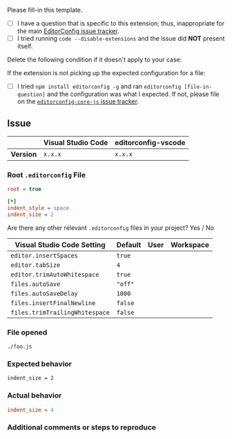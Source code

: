 Please fill-in this template.

- [ ] I have a question that is specific to this extension; thus, inappropriate for the main [EditorConfig issue tracker](https://github.com/editorconfig/editorconfig/issues).
- [ ] I tried running `code --disable-extensions` and the issue did **NOT** present itself.

Delete the following condition if it doesn't apply to your case:

If the extension is not picking up the expected configuration for a file:
- [ ] I tried `npm install editorconfig -g` and ran `editorconfig [file-in-question]` and the configuration was what I expected. If not, please file on the [`editorconfig-core-js` issue tracker](https://github.com/editorconfig/editorconfig-core-js/issues).

## Issue

|             | Visual Studio Code | editorconfig-vscode |
|-------------|--------------------|---------------------|
| **Version** | `x.x.x`            | `x.x.x`             |

### Root `.editorconfig` File

```ini
root = true

[*]
indent_style = space
indent_size = 2
```

Are there any other relevant `.editorconfig` files in your project? Yes / No

| Visual Studio Code Setting     | Default | User | Workspace |
|--------------------------------|---------|------|-----------|
| `editor.insertSpaces`          | `true`  |      |           |
| `editor.tabSize`               | `4`     |      |           |
| `editor.trimAutoWhitespace`    | `true`  |      |           |
| `files.autoSave`               | `"off"` |      |           |
| `files.autoSaveDelay`          | `1000`  |      |           |
| `files.insertFinalNewline`     | `false` |      |           |
| `files.trimTrailingWhitespace` | `false` |      |           |

### File opened

`./foo.js`

### Expected behavior

```
indent_size = 2
```

### Actual behavior

```ini
indent_size = 4
```

### Additional comments or steps to reproduce
